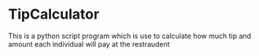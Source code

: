 # TipCalculator
This is a python script program which is use to calculate how much tip and amount each individual will pay at the restraudent
